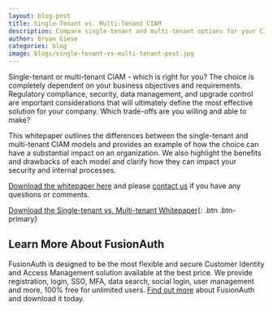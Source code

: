 ```yaml
---
layout: blog-post
title: Single-Tenant vs. Multi-Tenant CIAM
description: Compare single-tenant and multi-tenant options for your CIAM solution and determine which is best for you.
author: Bryan Giese
categories: blog
image: blogs/single-tenant-vs-multi-tenant-post.jpg
---
```


Single-tenant or multi-tenant CIAM - which is right for you? The choice is completely dependent on your business objectives and requirements. Regulatory compliance, security, data management, and upgrade control are important considerations that will ultimately define the most effective solution for your company. Which trade-offs are you willing and able to make?
<!--more-->

This whitepaper outlines the differences between the single-tenant and multi-tenant CIAM models and provides an example of how the choice can have a substantial impact on an organization. We also highlight the benefits and drawbacks of each model and clarify how they can impact your security and internal processes.

[Download the whitepaper here](https://fusionauth.io/resources/fusionauth-single-tenant-vs-multi-tenant.pdf "Single-Tenant vs. Multi-Tenant Whitepaper") and please [contact us](https://fusionauth.io/contact "Contact Us") if you have any questions or comments.

[Download the Single-tenant vs. Multi-tenant Whitepaper](https://fusionauth.io/resources/fusionauth-single-tenant-vs-multi-tenant.pdf "Single-Tenant vs. Multi-Tenant Whitepaper"){: .btn .btn-primary}

## Learn More About FusionAuth
FusionAuth is designed to be the most flexible and secure Customer Identity and Access Management solution available at the best price. We provide registration, login, SSO, MFA, data search, social login, user management and more, 100% free for unlimited users. [Find out more](https://fusionauth.io "FusionAuth Home") about FusionAuth and download it today.
